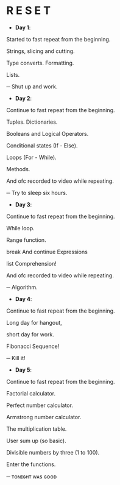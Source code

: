 # R E S E T

- **Day 1**:

Started to fast repeat from the beginning.

Strings, slicing and cutting. 

Type converts. Formatting. 

Lists. 

─ Shut up and work.

- **Day 2**:

Continue to fast repeat from the beginning. 

Tuples. Dictionaries. 

Booleans and Logical Operators. 

Conditional states (If - Else). 

Loops (For - While). 

Methods. 

And ofc recorded to video while repeating.

─ Try to sleep six hours.


- **Day 3**:

Continue to fast repeat from the beginning. 

While loop.

Range function.

break And continue Expressions

list Comprehension!

And ofc recorded to video while repeating.

─ Algorithm.

- **Day 4**:

Continue to fast repeat from the beginning.

Long day for hangout,

short day for work.

Fibonacci Sequence!

─ Kill it!

- **Day 5**:

Continue to fast repeat from the beginning. 

Factorial calculator. 

Perfect number calculator. 

Armstrong number calculator. 

The multiplication table. 

User sum up (so basic). 

Divisible numbers by three (1 to 100).

Enter the functions.

─ ᴛᴏɴɪɢʜᴛ ᴡᴀs ɢᴏᴏᴅ
